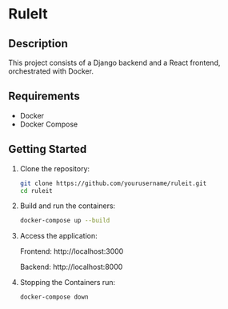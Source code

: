 # RuleIt

## Description
This project consists of a Django backend and a React frontend, orchestrated with Docker.

## Requirements
- Docker
- Docker Compose

## Getting Started

1. Clone the repository:

   ```bash
   git clone https://github.com/yourusername/ruleit.git
   cd ruleit

2. Build and run the containers:

   ```bash
   docker-compose up --build

3. Access the application:

    Frontend: http://localhost:3000
  
    Backend: http://localhost:8000

4. Stopping the Containers
    run:
    ```bash
    docker-compose down

